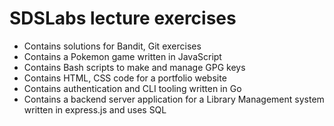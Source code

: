 # SDSLabs lecture exercises
- Contains solutions for Bandit, Git exercises
- Contains a Pokemon game written in JavaScript
- Contains Bash scripts to make and manage GPG keys
- Contains HTML, CSS code for a portfolio website
- Contains authentication and CLI tooling written in Go
- Contains a backend server application for a Library Management system written in express.js and uses SQL
